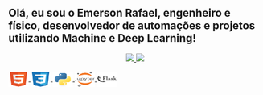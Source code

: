 ## Olá, eu sou o Emerson Rafael, engenheiro e físico, desenvolvedor de automações e projetos utilizando Machine e Deep Learning!
<div align="center">
  <a href="https://github.com/emersonrafaels">
  <img height="180em" src="https://github-readme-stats.vercel.app/api?username=emersonrafaels&show_icons=true&theme=github_dark&include_all_commits=true&count_private=true"/>
  <img height="180em" src="https://github-readme-stats.vercel.app/api/top-langs/?username=emersonrafaels&layout=compact&langs_count=7&theme=github_dark"/>
</div>
  <div style="display: inline_block"><br>
  <img align="center" alt="EmeRafaels-HTML" height="30" width="40" src="https://raw.githubusercontent.com/devicons/devicon/master/icons/html5/html5-original.svg">
  <img align="center" alt="EmeRafaels-CSS" height="30" width="40" src="https://raw.githubusercontent.com/devicons/devicon/master/icons/css3/css3-original.svg">
  <img align="center" alt="EmeRafaels-Python" height="30" width="40" src="https://raw.githubusercontent.com/devicons/devicon/master/icons/python/python-original.svg">
  <img align="center" alt="EmeRafaels-Jupyter" height="30" width="40" src="https://raw.githubusercontent.com/devicons/devicon/master/icons/jupyter/jupyter-original-wordmark.svg">
  <img align="center" alt="EmeRafaels-Flask" height="30" width="40" src="https://raw.githubusercontent.com/devicons/devicon/master/icons/flask/flask-original-wordmark.svg">
</div>
